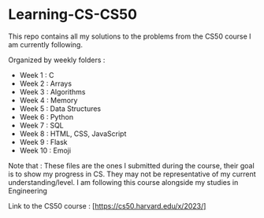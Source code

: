 # Learning-CS-CS50

This repo contains all my solutions to the problems from the CS50 course I am currently following. 

Organized by weekly folders :
- Week 1 : C
- Week 2 : Arrays
- Week 3 : Algorithms
- Week 4 : Memory
- Week 5 : Data Structures
- Week 6 : Python
- Week 7 : SQL
- Week 8 : HTML, CSS, JavaScript
- Week 9 : Flask
- Week 10 : Emoji

Note that : 
These files are the ones I submitted during the course, their goal is to show my progress in CS. They may not be representative of my current understanding/level. 
I am following this course alongside my studies in Engineering 

Link to the CS50 course : [https://cs50.harvard.edu/x/2023/]
